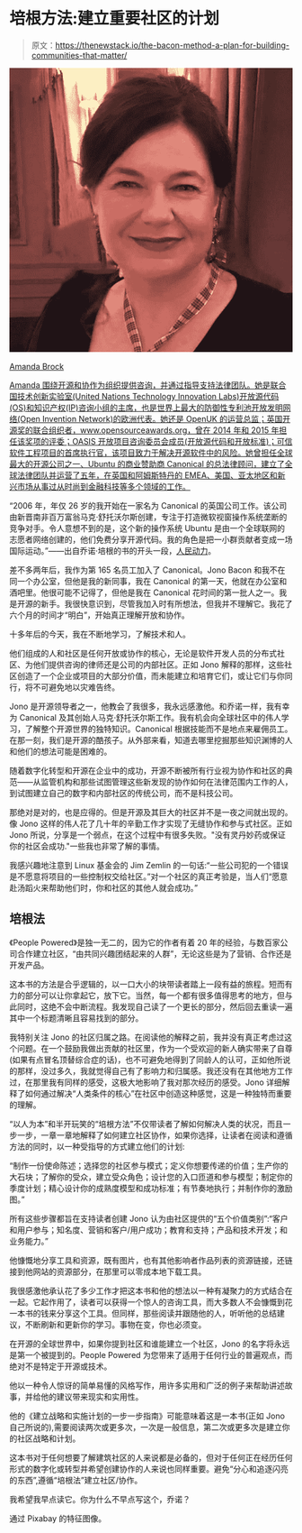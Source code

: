 # 培根方法:建立重要社区的计划

> 原文：<https://thenewstack.io/the-bacon-method-a-plan-for-building-communities-that-matter/>

[](https://openuk.uk)

[![](img/87323a80f811fec9aa9eff92a41ef338.png)](https://openuk.uk)

[Amanda Brock](https://openuk.uk)

[Amanda 围绕开源和协作为组织提供咨询，并通过指导支持法律团队。她是联合国技术创新实验室(United Nations Technology Innovation Labs)开放源代码(OS)和知识产权(IP)咨询小组的主席，也是世界上最大的防御性专利池开放发明网络(Open Invention Network)的欧洲代表。她还是 OpenUK 的运营总监；英国开源奖的联合组织者，www.opensourceawards.org，曾在 2014 年和 2015 年担任该奖项的评委；OASIS 开放项目咨询委员会成员(开放源代码和开放标准)；可信软件工程项目的首席执行官，该项目致力于解决开源软件中的风险。她曾担任全球最大的开源公司之一、Ubuntu 的商业赞助商 Canonical 的总法律顾问，建立了全球法律团队并运营了五年，在英国和阿姆斯特丹的 EMEA、美国、亚太地区和新兴市场从事过从时尚到金融科技等多个领域的工作。](https://openuk.uk)

[](https://openuk.uk)[](https://openuk.uk)

“2006 年，年仅 26 岁的我开始在一家名为 Canonical 的英国公司工作。该公司由新晋南非百万富翁马克·舒托沃尔斯创建，专注于打造微软视窗操作系统垄断的竞争对手。令人意想不到的是，这个新的操作系统 Ubuntu 是由一个全球联网的志愿者网络创建的，他们免费分享开源代码。我的角色是把一小群贡献者变成一场国际运动。”——出自乔诺·培根的书的开头一段，[人民动力](https://www.amazon.com/People-Powered-Communities-Supercharge-Business/dp/1400214882)。

差不多两年后，我作为第 165 名员工加入了 Canonical。Jono Bacon 和我不在同一个办公室，但他是我的新同事，我在 Canonical 的第一天，他就在办公室和酒吧里。他很可能不记得了，但他是我在 Canonical 花时间的第一批人之一。我是开源的新手。我很快意识到，尽管我加入时有所想法，但我并不理解它。我花了六个月的时间才“明白”，开始真正理解开放和协作。

十多年后的今天，我在不断地学习，了解技术和人。

他们组成的人和社区是任何开放或协作的核心，无论是软件开发人员的分布式社区、为他们提供咨询的律师还是公司的内部社区。正如 Jono 解释的那样，这些社区创造了一个企业或项目的大部分价值，而未能建立和培育它们，或让它们与你同行，将不可避免地以灾难告终。

Jono 是开源领导者之一，他教会了我很多，我永远感激他。和乔诺一样，我有幸为 Canonical 及其创始人马克·舒托沃尔斯工作。我有机会向全球社区中的伟人学习，了解整个开源世界的独特知识。Canonical 根据技能而不是地点来雇佣员工。在那一刻，我们是开源的酷孩子。从外部来看，知道去哪里挖掘那些知识渊博的人和他们的想法可能是困难的。

随着数字化转型和开源在企业中的成功，开源不断被所有行业视为协作和社区的典范——从监管机构和那些试图管理这些新发现的协作如何在法律范围内工作的人，到试图建立自己的数字和内部社区的传统公司，而不是科技公司。

那绝对是对的，也是应得的。但是开源及其巨大的社区并不是一夜之间就出现的。像 Jono 这样的伟人花了几十年的辛勤工作才实现了无缝协作和参与式社区。正如 Jono 所说，分享是一个弱点，在这个过程中有很多失败。"没有灵丹妙药或保证你的社区会成功."一些我也非常了解的事情。

我感兴趣地注意到 Linux 基金会的 Jim Zemlin 的一句话:“一些公司犯的一个错误是不愿意将项目的一些控制权交给社区。”对一个社区的真正考验是，当人们“愿意赴汤蹈火来帮助他们时，你和社区的其他人就会成功。”

## 培根法

《People Powered》是独一无二的，因为它的作者有着 20 年的经验，与数百家公司合作建立社区，“由共同兴趣团结起来的人群”，无论这些是为了营销、合作还是开发产品。

这本书的方法是合乎逻辑的，以一口大小的块带读者踏上一段有益的旅程。短而有力的部分可以让你拿起它，放下它。当然，每一个都有很多值得思考的地方，但与此同时，这绝不会中断流程。我发现自己读了一个更长的部分，然后回去重读一遍其中一个标题清晰且容易找到的部分。

我特别关注 Jono 的社区归属之路。在阅读他的解释之前，我并没有真正考虑过这个问题。在一个鼓励我做出贡献的社区里，作为一个受欢迎的新人确实带来了自尊(如果有点冒名顶替综合症的话)，也不可避免地得到了同龄人的认可，正如他所说的那样，没过多久，我就觉得自己有了影响力和归属感。我还没有在其他地方工作过，在那里我有同样的感受，这极大地影响了我对那次经历的感受。Jono 详细解释了如何通过解决“人类条件的核心”在社区中创造这种感觉，这是一种独特而重要的理解。

“以人为本”和半开玩笑的“培根方法”不仅带读者了解如何解决人类的状况，而且一步一步，一章一章地解释了如何建立社区协作，如果你选择，让读者在阅读和遵循方法的同时，以一种受指导的方式建立他们的计划:

“制作一份使命陈述；选择您的社区参与模式；定义你想要传递的价值；生产你的大石块；了解你的受众，建立受众角色；设计您的入口匝道和参与模型；制定你的季度计划；精心设计你的成熟度模型和成功标准；有节奏地执行；并制作你的激励图。”

所有这些步骤都旨在支持读者创建 Jono 认为由社区提供的“五个价值类别”:“客户和用户参与；知名度、营销和客户/用户成功；教育和支持；产品和技术开发；和业务能力。”

他慷慨地分享工具和资源，既有图片，也有其他影响者作品列表的资源链接，还链接到他网站的资源部分，在那里可以零成本地下载工具。

我很感激他承认花了多少工作才把这本书和他的想法以一种有凝聚力的方式结合在一起。它起作用了，读者可以获得一个惊人的咨询工具，而大多数人不会慷慨到花一本书的钱来分享这个工具。但同样，那些阅读并跟随他的人，听听他的总结建议，不断刷新和更新你的学习。事物在变，你也必须变。

在开源的全球世界中，如果你提到社区和谁能建立一个社区，Jono 的名字将永远是第一个被提到的。People Powered 为您带来了适用于任何行业的普遍观点，而绝对不是特定于开源或技术。

他以一种令人惊讶的简单易懂的风格写作，用许多实用和广泛的例子来帮助讲述故事，并给他的建议带来现实和实用性。

他的《建立战略和实施计划的一步一步指南》可能意味着这是一本书(正如 Jono 自己所说的),需要阅读两次或更多次，一次是一般信息，第二次或更多次是建立你的社区战略和计划。

这本书对于任何想要了解建筑社区的人来说都是必备的，但对于任何正在经历任何形式的数字化或转型并希望创建协作的人来说也同样重要。避免“分心和追逐闪亮的东西”,遵循“培根法”建立社区/协作。

我希望我早点读它。你为什么不早点写这个，乔诺？

通过 Pixabay 的特征图像。

<svg xmlns:xlink="http://www.w3.org/1999/xlink" viewBox="0 0 68 31" version="1.1"><title>Group</title> <desc>Created with Sketch.</desc></svg>